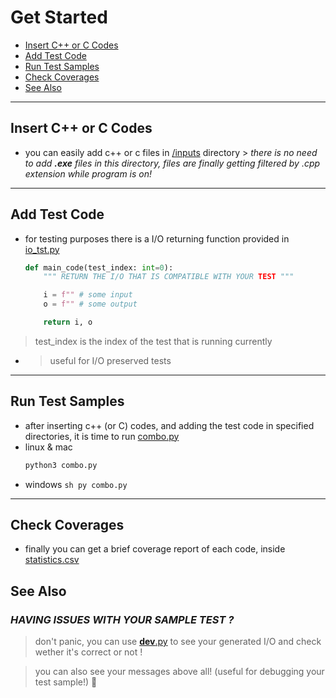# Get Started

-   [Insert C++ or C Codes](#insert-c++-codes)
-   [Add Test Code](#add-test-code)
-   [Run Test Samples](#run-test-samples)
-   [Check Coverages](#check-coverages)
-   [See Also](#see-also)
<hr>

## Insert C++ or C Codes

-   you can easily add c++ or c files in [/inputs](./inputs) directory > _there is no need to add **.exe** files in this directory, files are finally getting filtered by .cpp extension while program is on!_
<hr>

## Add Test Code

-   for testing purposes there is a I/O returning function provided in [io_tst.py](./sample/io_tst.py)

    ```py
    def main_code(test_index: int=0):
        """ RETURN THE I/O THAT IS COMPATIBLE WITH YOUR TEST """

        i = f"" # some input
        o = f"" # some output

        return i, o
    ```

> test_index is the index of the test that is running currently

-   > useful for I/O preserved tests

<hr>

## Run Test Samples

-   after inserting c++ (or C) codes, and adding the test code in specified directories, it is time to run [combo.py](./combo.py)
-   linux & mac
    ```sh
    python3 combo.py
    ```
-   windows
`sh py combo.py `
<hr>

## Check Coverages

-   finally you can get a brief coverage report of each code, inside [statistics.csv](./statistics.csv)

## See Also

### **_HAVING ISSUES WITH YOUR SAMPLE TEST ?_**

> don't panic, you can use [**dev**.py](./__dev__.py) to see your generated I/O and check wether it's correct or not !

> you can also see your messages above all! (useful for debugging your test sample!) :gem:
